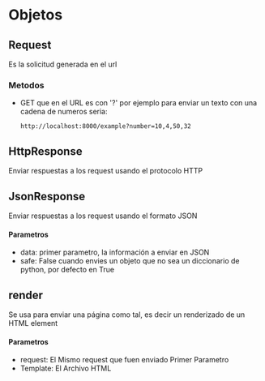 # Objetos
## Request
Es la solicitud generada en el url
### Metodos
- GET que en el URL es con '?' por ejemplo para enviar un texto con una cadena de numeros seria:
  ```
  http://localhost:8000/example?number=10,4,50,32
  ```

## HttpResponse
Enviar respuestas a los request usando el protocolo HTTP
## JsonResponse
Enviar respuestas a los request usando el formato JSON
#### Parametros
- data: primer parametro, la información a enviar en JSON 
- safe: False cuando envies un objeto que no sea un diccionario de python, por defecto en True 
## render
Se usa para enviar una página como tal, es decir un renderizado de un HTML element
#### Parametros
- request: El Mismo request que fuen enviado Primer Parametro
- Template: El Archivo HTML
